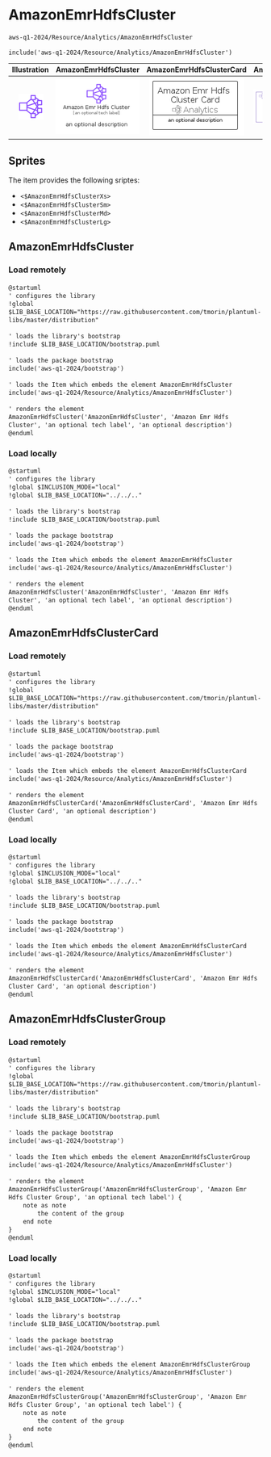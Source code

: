 # AmazonEmrHdfsCluster


```text
aws-q1-2024/Resource/Analytics/AmazonEmrHdfsCluster
```

```text
include('aws-q1-2024/Resource/Analytics/AmazonEmrHdfsCluster')
```



| Illustration | AmazonEmrHdfsCluster | AmazonEmrHdfsClusterCard | AmazonEmrHdfsClusterGroup |
| :---: | :---: | :---: | :---: |
| ![illustration for Illustration](../../../aws-q1-2024/Resource/Analytics/AmazonEmrHdfsCluster.png) | ![illustration for AmazonEmrHdfsCluster](../../../aws-q1-2024/Resource/Analytics/AmazonEmrHdfsCluster.Local.png) | ![illustration for AmazonEmrHdfsClusterCard](../../../aws-q1-2024/Resource/Analytics/AmazonEmrHdfsClusterCard.Local.png) | ![illustration for AmazonEmrHdfsClusterGroup](../../../aws-q1-2024/Resource/Analytics/AmazonEmrHdfsClusterGroup.Local.png) |



## Sprites
The item provides the following sriptes:

- `<$AmazonEmrHdfsClusterXs>`
- `<$AmazonEmrHdfsClusterSm>`
- `<$AmazonEmrHdfsClusterMd>`
- `<$AmazonEmrHdfsClusterLg>`





## AmazonEmrHdfsCluster

### Load remotely
```plantuml
@startuml
' configures the library
!global $LIB_BASE_LOCATION="https://raw.githubusercontent.com/tmorin/plantuml-libs/master/distribution"

' loads the library's bootstrap
!include $LIB_BASE_LOCATION/bootstrap.puml

' loads the package bootstrap
include('aws-q1-2024/bootstrap')

' loads the Item which embeds the element AmazonEmrHdfsCluster
include('aws-q1-2024/Resource/Analytics/AmazonEmrHdfsCluster')

' renders the element
AmazonEmrHdfsCluster('AmazonEmrHdfsCluster', 'Amazon Emr Hdfs Cluster', 'an optional tech label', 'an optional description')
@enduml
```

### Load locally
```plantuml
@startuml
' configures the library
!global $INCLUSION_MODE="local"
!global $LIB_BASE_LOCATION="../../.."

' loads the library's bootstrap
!include $LIB_BASE_LOCATION/bootstrap.puml

' loads the package bootstrap
include('aws-q1-2024/bootstrap')

' loads the Item which embeds the element AmazonEmrHdfsCluster
include('aws-q1-2024/Resource/Analytics/AmazonEmrHdfsCluster')

' renders the element
AmazonEmrHdfsCluster('AmazonEmrHdfsCluster', 'Amazon Emr Hdfs Cluster', 'an optional tech label', 'an optional description')
@enduml
```

## AmazonEmrHdfsClusterCard

### Load remotely
```plantuml
@startuml
' configures the library
!global $LIB_BASE_LOCATION="https://raw.githubusercontent.com/tmorin/plantuml-libs/master/distribution"

' loads the library's bootstrap
!include $LIB_BASE_LOCATION/bootstrap.puml

' loads the package bootstrap
include('aws-q1-2024/bootstrap')

' loads the Item which embeds the element AmazonEmrHdfsClusterCard
include('aws-q1-2024/Resource/Analytics/AmazonEmrHdfsCluster')

' renders the element
AmazonEmrHdfsClusterCard('AmazonEmrHdfsClusterCard', 'Amazon Emr Hdfs Cluster Card', 'an optional description')
@enduml
```

### Load locally
```plantuml
@startuml
' configures the library
!global $INCLUSION_MODE="local"
!global $LIB_BASE_LOCATION="../../.."

' loads the library's bootstrap
!include $LIB_BASE_LOCATION/bootstrap.puml

' loads the package bootstrap
include('aws-q1-2024/bootstrap')

' loads the Item which embeds the element AmazonEmrHdfsClusterCard
include('aws-q1-2024/Resource/Analytics/AmazonEmrHdfsCluster')

' renders the element
AmazonEmrHdfsClusterCard('AmazonEmrHdfsClusterCard', 'Amazon Emr Hdfs Cluster Card', 'an optional description')
@enduml
```

## AmazonEmrHdfsClusterGroup

### Load remotely
```plantuml
@startuml
' configures the library
!global $LIB_BASE_LOCATION="https://raw.githubusercontent.com/tmorin/plantuml-libs/master/distribution"

' loads the library's bootstrap
!include $LIB_BASE_LOCATION/bootstrap.puml

' loads the package bootstrap
include('aws-q1-2024/bootstrap')

' loads the Item which embeds the element AmazonEmrHdfsClusterGroup
include('aws-q1-2024/Resource/Analytics/AmazonEmrHdfsCluster')

' renders the element
AmazonEmrHdfsClusterGroup('AmazonEmrHdfsClusterGroup', 'Amazon Emr Hdfs Cluster Group', 'an optional tech label') {
    note as note
        the content of the group
    end note
}
@enduml
```

### Load locally
```plantuml
@startuml
' configures the library
!global $INCLUSION_MODE="local"
!global $LIB_BASE_LOCATION="../../.."

' loads the library's bootstrap
!include $LIB_BASE_LOCATION/bootstrap.puml

' loads the package bootstrap
include('aws-q1-2024/bootstrap')

' loads the Item which embeds the element AmazonEmrHdfsClusterGroup
include('aws-q1-2024/Resource/Analytics/AmazonEmrHdfsCluster')

' renders the element
AmazonEmrHdfsClusterGroup('AmazonEmrHdfsClusterGroup', 'Amazon Emr Hdfs Cluster Group', 'an optional tech label') {
    note as note
        the content of the group
    end note
}
@enduml
```


